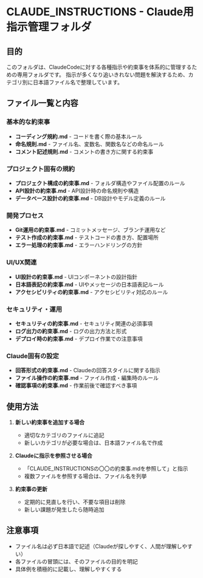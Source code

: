 # CLAUDE_INSTRUCTIONS - Claude用指示管理フォルダ

## 目的
このフォルダは、ClaudeCodeに対する各種指示や約束事を体系的に管理するための専用フォルダです。
指示が多くなり追いきれない問題を解決するため、カテゴリ別に日本語ファイル名で整理しています。

## ファイル一覧と内容

### 基本的な約束事
- **コーディング規約.md** - コードを書く際の基本ルール
- **命名規則.md** - ファイル名、変数名、関数名などの命名ルール
- **コメント記述規則.md** - コメントの書き方に関する約束事

### プロジェクト固有の規約
- **プロジェクト構成の約束事.md** - フォルダ構造やファイル配置のルール
- **API設計の約束事.md** - API設計時の命名規則や構造
- **データベース設計の約束事.md** - DB設計やモデル定義のルール

### 開発プロセス
- **Git運用の約束事.md** - コミットメッセージ、ブランチ運用など
- **テスト作成の約束事.md** - テストコードの書き方、配置場所
- **エラー処理の約束事.md** - エラーハンドリングの方針

### UI/UX関連
- **UI設計の約束事.md** - UIコンポーネントの設計指針
- **日本語表記の約束事.md** - UIやメッセージの日本語表記ルール
- **アクセシビリティの約束事.md** - アクセシビリティ対応のルール

### セキュリティ・運用
- **セキュリティの約束事.md** - セキュリティ関連の必須事項
- **ログ出力の約束事.md** - ログの出力方法と形式
- **デプロイ時の約束事.md** - デプロイ作業での注意事項

### Claude固有の設定
- **回答形式の約束事.md** - Claudeの回答スタイルに関する指示
- **ファイル操作の約束事.md** - ファイル作成・編集時のルール
- **確認事項の約束事.md** - 作業前後で確認すべき事項

## 使用方法

1. **新しい約束事を追加する場合**
   - 適切なカテゴリのファイルに追記
   - 新しいカテゴリが必要な場合は、日本語ファイル名で作成

2. **Claudeに指示を参照させる場合**
   - 「CLAUDE_INSTRUCTIONSの〇〇の約束事.mdを参照して」と指示
   - 複数ファイルを参照する場合は、ファイル名を列挙

3. **約束事の更新**
   - 定期的に見直しを行い、不要な項目は削除
   - 新しい課題が発生したら随時追加

## 注意事項
- ファイル名は必ず日本語で記述（Claudeが探しやすく、人間が理解しやすい）
- 各ファイルの冒頭には、そのファイルの目的を明記
- 具体例を積極的に記載し、理解しやすくする